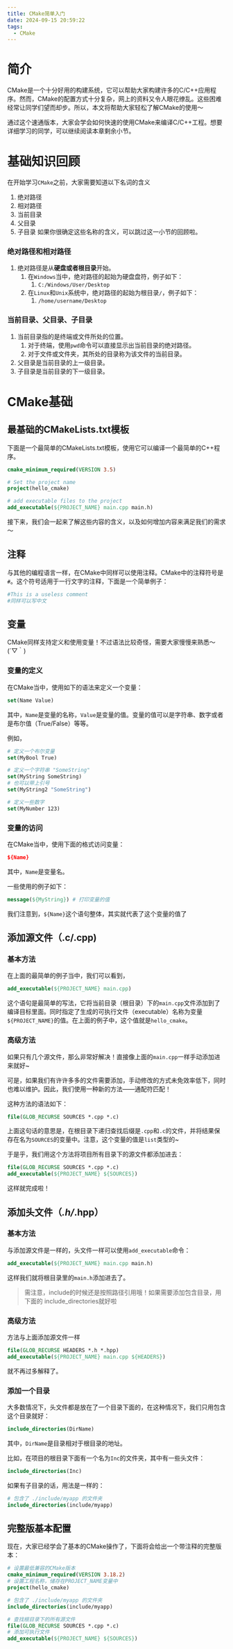 ```yaml
---
title: CMake简单入门
date: 2024-09-15 20:59:22
tags:
  - CMake
---
```


# 简介

CMake是一个十分好用的构建系统，它可以帮助大家构建许多的C/C++应用程序。然而，CMake的配置方式十分复杂，网上的资料又令人眼花缭乱。这些困难经常让同学们望而却步。所以，本文将帮助大家轻松了解CMake的使用～

通过这个速通版本，大家会学会如何快速的使用CMake来编译C/C++工程。想要详细学习的同学，可以继续阅读本章剩余小节。

# 基础知识回顾

在开始学习`CMake`之前，大家需要知道以下名词的含义
1. 绝对路径
2. 相对路径
3. 当前目录
4. 父目录
5. 子目录
如果你很确定这些名称的含义，可以跳过这一小节的回顾啦。

### 绝对路径和相对路径

1. 绝对路径是从**硬盘或者根目录**开始。
	1. 在`Windows`当中，绝对路径的起始为硬盘盘符，例子如下：
		1. `C:/Windows/User/Desktop`
	2. 在`Linux`和`Unix`系统中，绝对路径的起始为根目录`/`，例子如下：
		1. `/home/username/Desktop`

### 当前目录、父目录、子目录

1. 当前目录指的是终端或文件所处的位置。
	1. 对于终端，使用`pwd`命令可以直接显示出当前目录的绝对路径。
	2. 对于文件或文件夹，其所处的目录称为该文件的当前目录。
2. 父目录是当前目录的上一级目录。
3. 子目录是当前目录的下一级目录。
# CMake基础

## 最基础的CMakeLists.txt模板

下面是一个最简单的CMakeLists.txt模板，使用它可以编译一个最简单的C++程序。

```CMake
cmake_minimum_required(VERSION 3.5)

# Set the project name
project(hello_cmake)

# add executable files to the project
add_executable(${PROJECT_NAME} main.cpp main.h)
```

接下来，我们会一起来了解这些内容的含义，以及如何增加内容来满足我们的需求～

  

## 注释

与其他的编程语言一样，在CMake中同样可以使用注释。CMake中的注释符号是`#`。这个符号适用于一行文字的注释，下面是一个简单例子：

```CMake
#This is a useless comment
#同样可以写中文
```

## 变量

CMake同样支持定义和使用变量！不过语法比较奇怪，需要大家慢慢来熟悉～ (´▽｀)

### 变量的定义

在CMake当中，使用如下的语法来定义一个变量：

```CMake
set(Name Value)
```

其中，`Name`是变量的名称，`Value`是变量的值。变量的值可以是字符串、数字或者是布尔值（True/False）等等。

例如，

```CMake
# 定义一个布尔变量
set(MyBool True)

# 定义一个字符串 "SomeString"
set(MyString SomeString)
# 也可以带上引号
set(MyString2 "SomeString")

# 定义一些数字
set(MyNumber 123)
```

### 变量的访问

在CMake当中，使用下面的格式访问变量：

```CMake
${Name}
```

其中，`Name`是变量名。

一些使用的例子如下：

```CMake
message(${MyString}) # 打印变量的值
```

我们注意到，`${Name}`这个语句整体，其实就代表了这个变量的值了

  

## 添加源文件（.c/.cpp)

### 基本方法

在上面的最简单的例子当中，我们可以看到，

```CMake
add_executable(${PROJECT_NAME} main.cpp)
```

这个语句是最简单的写法，它将当前目录（根目录）下的`main.cpp`文件添加到了编译目标里面。同时指定了生成的可执行文件（executable）名称为变量`${PROJECT_NAME}`的值。在上面的例子中，这个值就是`hello_cmake`。

### 高级方法

如果只有几个源文件，那么非常好解决！直接像上面的`main.cpp`一样手动添加进来就好~

可是，如果我们有许许多多的文件需要添加，手动修改的方式未免效率低下，同时也难以维护。因此，我们使用一种新的方法——通配符匹配！

这种方法的语法如下：

```CMake
file(GLOB_RECURSE SOURCES *.cpp *.c)
```

上面这句话的意思是，在根目录下递归查找后缀是`.cpp`和`.c`的文件，并将结果保存在名为`SOURCES`的变量中。注意，这个变量的值是`list`类型的~

于是乎，我们用这个方法将项目所有目录下的源文件都添加进去：

```CMake
file(GLOB_RECURSE SOURCES *.cpp *.c)
add_executable(${PROJECT_NAME} ${SOURCES})
```

这样就完成啦！

## 添加头文件（*.h/*.hpp）

### 基本方法

与添加源文件是一样的，头文件一样可以使用`add_executable`命令：

```CMake
add_executable(${PROJECT_NAME} main.cpp main.h)
```

这样我们就将根目录里的`main.h`添加进去了。

> 需注意，include的时候还是按照路径引用哦！如果需要添加包含目录，用下面的 include_directories就好啦

### 高级方法

方法与上面添加源文件一样

```CMake
file(GLOB_RECURSE HEADERS *.h *.hpp)
add_executable(${PROJECT_NAME} main.cpp ${HEADERS})
```

就不再过多解释了。

### 添加一个目录

大多数情况下，头文件都是放在了一个目录下面的，在这种情况下，我们只用包含这个目录就好：

```CMake
include_directories(DirName)
```

其中，`DirName`是目录相对于根目录的地址。

比如，在项目的根目录下面有一个名为`Inc`的文件夹，其中有一些头文件：

```CMake
include_directories(Inc)
```

如果有子目录的话，用法是一样的：

```CMake
# 包含了 ./include/myapp 的文件夹
include_directories(include/myapp)
```

## 完整版基本配置

现在，大家已经学会了基本的CMake操作了，下面将会给出一个带注释的完整版本：

```CMake
# 设置最低兼容的CMake版本
cmake_minimum_required(VERSION 3.18.2)
# 设置工程名称，储存在PROJECT_NAME变量中
project(hello_cmake)

# 包含了 ./include/myapp 的文件夹
include_directories(include/myapp)

# 查找根目录下的所有源文件
file(GLOB_RECURSE SOURCES *.cpp *.c)
# 添加可执行文件
add_executable(${PROJECT_NAME} ${SOURCES})
```